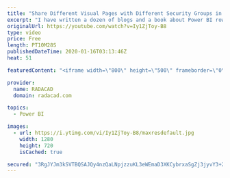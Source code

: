 ```yaml
---
title: "Share Different Visual Pages with Different Security Groups in Power BI"
excerpt: "I have written a dozen of blogs and a book about Power BI row-level security and the security on the dataset. However, I always get this question that: \"What if I want some people to see only a few pages of my report, and some others to see other pages?\" or \"How can I put security for different pages"
originalUrl: https://youtube.com/watch?v=Iy1ZjToy-B8
type: video
price: Free
length: PT10M28S
publishedDateTime: 2020-01-16T03:13:46Z
heat: 51

featuredContent: "<iframe width=\"800\" height=\"500\" frameborder=\"0\" src=\"https://www.youtube.com/embed/Iy1ZjToy-B8\" allow=\"accelerometer; autoplay; encrypted-media; gyroscope; picture-in-picture\" allowfullscreen></iframe>"

provider:
  name: RADACAD
  domain: radacad.com

topics:
  - Power BI

images:
  - url: https://i.ytimg.com/vi/Iy1ZjToy-B8/maxresdefault.jpg
    width: 1280
    height: 720
    isCached: true

secured: "3RgJYJm3kSVTBQSAJQy4nzQaLNpjzzuKL3eWEmaD3XKCybrxaSgZj3jyvY3+2EoGDZS1RyQPEq+nE19eSIY3yVzLnK21bE2wJ5kKaYG+RHWJsRcrq75ImhdnpMCtpd9MN1qdqjESmwHCxAt/zaGd3/LnG31Lj4Lm1jo8jD6uGpEwktqdi8CUaVjD5A0f/VY/gj8gR9r3E4Z3xFXEbG0uyesLz3aI8DLhnbO/r872ciOS5n03r+pqA7eQSNcaJzi3UrTCQtH43mEQD1AGR71GenTZa+QnL5uaYl4x8//pA7l5OXKbwach/50uT1sGt/wg18xZOo7yINuhQkxsTV3m9rxKRvf5Ztijfci7SN01VrxVLR1JGjXlM8WV+MPhhCVIz3nU/uJI4RQCPPtQXmzV1sanmdmIpg3UqNKfBy1TsHk=;D5hv6J2uTF1IWg/SmirmyA=="
---
```


